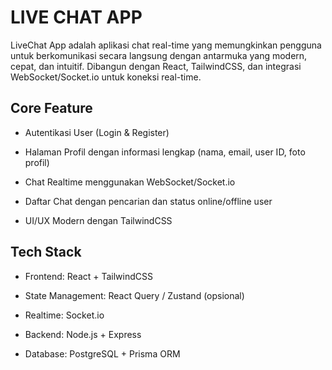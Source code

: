 
# LIVE CHAT APP

LiveChat App adalah aplikasi chat real-time yang memungkinkan pengguna untuk berkomunikasi secara langsung dengan antarmuka yang modern, cepat, dan intuitif.
Dibangun dengan React, TailwindCSS, dan integrasi WebSocket/Socket.io untuk koneksi real-time.

## Core Feature
- Autentikasi User (Login & Register)

- Halaman Profil dengan informasi lengkap (nama, email, user ID, foto profil)

- Chat Realtime menggunakan WebSocket/Socket.io

- Daftar Chat dengan pencarian dan status online/offline user

- UI/UX Modern dengan TailwindCSS
  
## Tech Stack
- Frontend: React + TailwindCSS

- State Management: React Query / Zustand (opsional)

- Realtime: Socket.io

- Backend: Node.js + Express

- Database: PostgreSQL + Prisma ORM
